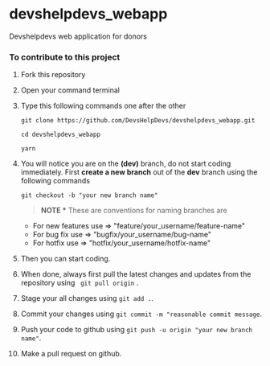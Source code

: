 # devshelpdevs_webapp
Devshelpdevs web application for donors

### To contribute to this project

1. Fork this repository
2. Open your command terminal
3. Type this following commands one after the other

    ```
    git clone https://github.com/DevsHelpDevs/devshelpdevs_webapp.git

    cd devshelpdevs_webapp

    yarn
    
    ```
4. You will notice you are on the __(dev)__ branch, do not start coding immediately.
	First __create a new branch__ out of the __dev__ branch using the following commands

	```
	git checkout -b "your new branch name"
	
	```

    > __NOTE *__ These are conventions for naming branches are
    - For new features use => "feature/your_username/feature-name"
    - For bug fix use => "bugfix/your_username/bug-name"
    - For hotfix use => "hotfix/your_username/hotfix-name"

5. Then you can start coding.
6. When done, always first pull the latest changes and updates from the repository using ` git pull origin` .
7. Stage your all changes using `git add .`.
8. Commit your changes using `git commit -m "reasonable commit message`.
9. Push your code to github using `git push -u origin "your new branch name"`.
10. Make a pull request on github.